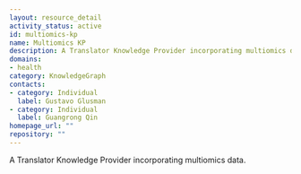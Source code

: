 ```yaml
---
layout: resource_detail
activity_status: active
id: multiomics-kp
name: Multiomics KP
description: A Translator Knowledge Provider incorporating multiomics data.
domains:
- health
category: KnowledgeGraph
contacts:
- category: Individual
  label: Gustavo Glusman
- category: Individual
  label: Guangrong Qin
homepage_url: ""
repository: ""
---
```


A Translator Knowledge Provider incorporating multiomics data.
